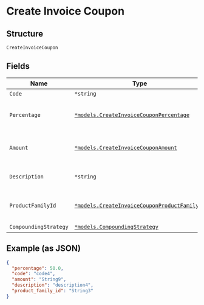 
# Create Invoice Coupon

## Structure

`CreateInvoiceCoupon`

## Fields

| Name | Type | Tags | Description |
|  --- | --- | --- | --- |
| `Code` | `*string` | Optional | - |
| `Percentage` | [`*models.CreateInvoiceCouponPercentage`](../../doc/models/containers/create-invoice-coupon-percentage.md) | Optional | This is a container for one-of cases. |
| `Amount` | [`*models.CreateInvoiceCouponAmount`](../../doc/models/containers/create-invoice-coupon-amount.md) | Optional | This is a container for one-of cases. |
| `Description` | `*string` | Optional | **Constraints**: *Maximum Length*: `255` |
| `ProductFamilyId` | [`*models.CreateInvoiceCouponProductFamilyId`](../../doc/models/containers/create-invoice-coupon-product-family-id.md) | Optional | This is a container for one-of cases. |
| `CompoundingStrategy` | [`*models.CompoundingStrategy`](../../doc/models/compounding-strategy.md) | Optional | - |

## Example (as JSON)

```json
{
  "percentage": 50.0,
  "code": "code4",
  "amount": "String9",
  "description": "description4",
  "product_family_id": "String3"
}
```

